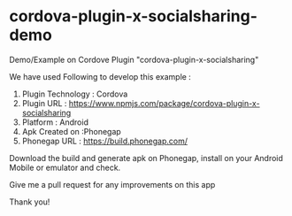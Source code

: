 # cordova-plugin-x-socialsharing-demo
Demo/Example on Cordove Plugin "cordova-plugin-x-socialsharing" 

We have used Following to develop this example :
1. Plugin Technology : Cordova
2. Plugin URL : https://www.npmjs.com/package/cordova-plugin-x-socialsharing
3. Platform : Android
4. Apk Created on :Phonegap
5. Phonegap URL : https://build.phonegap.com/

Download the build and generate apk on Phonegap, install on your Android Mobile or emulator and check.

Give me a pull request for any improvements on this app

Thank you!
